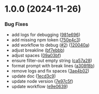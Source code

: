 # 1.0.0 (2024-11-26)


### Bug Fixes

* add logs for debugging ([981e696](https://github.com/SearchKings/pr-description-generator/commit/981e69667ac5eb83c1e4e575666fde74ac8d9aa9))
* add missing npm token ([750e4c3](https://github.com/SearchKings/pr-description-generator/commit/750e4c3f5f810d641c4e2c9d08f93236f79102dc))
* add workflow to debug ([#2](https://github.com/SearchKings/pr-description-generator/issues/2)) ([120040a](https://github.com/SearchKings/pr-description-generator/commit/120040ae5ab179bdab20cf5bd8f4003379405e92))
* adjust breakline ([bf7ebbb](https://github.com/SearchKings/pr-description-generator/commit/bf7ebbbc1614a821d37d107ffe616342c31a4e09))
* adjust spaces ([09a03bf](https://github.com/SearchKings/pr-description-generator/commit/09a03bf31c22419afdb8baf27a555c345c4d2fed))
* ensure filter-out empty string ([ca57a28](https://github.com/SearchKings/pr-description-generator/commit/ca57a285871b8bd96de72e77eab069c94acc4d1b))
* format prompt with break lines ([a308f8b](https://github.com/SearchKings/pr-description-generator/commit/a308f8ba88f6f6d68ec5b40a85f2907830b05dc9))
* remove logs and fix spaces ([3ae4b02](https://github.com/SearchKings/pr-description-generator/commit/3ae4b023bb641c46ba69489868a41398d4128974))
* update doc ([1ecd3c9](https://github.com/SearchKings/pr-description-generator/commit/1ecd3c9309c670ce53f8a8cb4eddbc057bef3858))
* update node version ([7e97c5f](https://github.com/SearchKings/pr-description-generator/commit/7e97c5f74ecffba8960a576338aec4a805c973fa))
* update workflow ([e9e0639](https://github.com/SearchKings/pr-description-generator/commit/e9e0639e7a563c62f6fcefbe39dd4d6d7a28db53))
